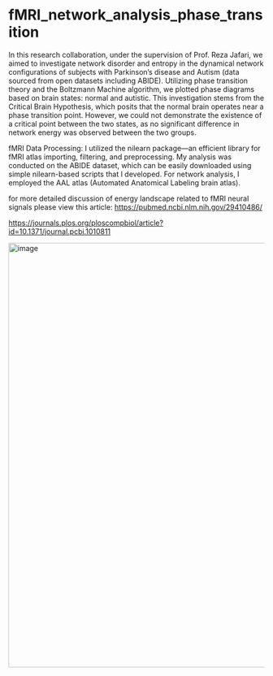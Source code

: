 # fMRI_network_analysis_phase_transition

In this research collaboration, under the supervision of Prof. Reza Jafari, we aimed to investigate network disorder
 and entropy in the dynamical network configurations of subjects with Parkinson’s disease and Autism (data sourced
 from open datasets including ABIDE). Utilizing phase transition theory and the Boltzmann Machine algorithm, we
 plotted phase diagrams based on brain states: normal and autistic. This investigation stems
 from the Critical Brain Hypothesis, which posits that the normal brain operates near a phase transition point. However, we could not demonstrate the existence of a critical point between the two states, as no significant difference in network energy was observed between the two groups.

fMRI Data Processing:
I utilized the nilearn package—an efficient library for fMRI atlas importing, filtering, and preprocessing. My analysis was conducted on the ABIDE dataset, which can be easily downloaded using simple nilearn-based scripts that I developed.
For network analysis, I employed the AAL atlas (Automated Anatomical Labeling brain atlas).

for more detailed discussion of energy landscape related to fMRI neural signals please view this article:
https://pubmed.ncbi.nlm.nih.gov/29410486/

https://journals.plos.org/ploscompbiol/article?id=10.1371/journal.pcbi.1010811

<img width="850" height="836" alt="image" src="https://github.com/user-attachments/assets/9b6f6294-45bd-4e2b-8f99-ebeef4cc0daa" />
